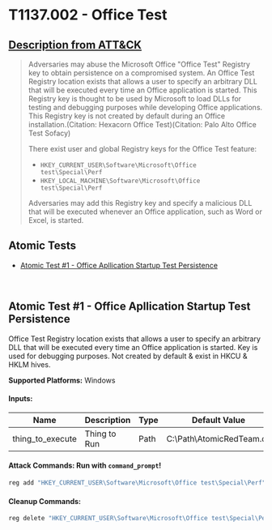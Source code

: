 # T1137.002 - Office Test
## [Description from ATT&CK](https://attack.mitre.org/techniques/T1137/002)
<blockquote>Adversaries may abuse the Microsoft Office "Office Test" Registry key to obtain persistence on a compromised system. An Office Test Registry location exists that allows a user to specify an arbitrary DLL that will be executed every time an Office application is started. This Registry key is thought to be used by Microsoft to load DLLs for testing and debugging purposes while developing Office applications. This Registry key is not created by default during an Office installation.(Citation: Hexacorn Office Test)(Citation: Palo Alto Office Test Sofacy)

There exist user and global Registry keys for the Office Test feature:

* <code>HKEY_CURRENT_USER\Software\Microsoft\Office test\Special\Perf</code>
* <code>HKEY_LOCAL_MACHINE\Software\Microsoft\Office test\Special\Perf</code>

Adversaries may add this Registry key and specify a malicious DLL that will be executed whenever an Office application, such as Word or Excel, is started.</blockquote>

## Atomic Tests

- [Atomic Test #1 - Office Apllication Startup Test Persistence](#atomic-test-1---office-apllication-startup-test-persistence)


<br/>

## Atomic Test #1 - Office Apllication Startup Test Persistence
Office Test Registry location exists that allows a user to specify an arbitrary DLL that will be executed every time an Office
application is started. Key is used for debugging purposes. Not created by default & exist in HKCU & HKLM hives.

**Supported Platforms:** Windows




#### Inputs:
| Name | Description | Type | Default Value | 
|------|-------------|------|---------------|
| thing_to_execute | Thing to Run | Path | C:&#92;Path&#92;AtomicRedTeam.dll|


#### Attack Commands: Run with `command_prompt`! 


```cmd
reg add "HKEY_CURRENT_USER\Software\Microsoft\Office test\Special\Perf" /t REG_SZ /d "#{thing_to_execute}"
```

#### Cleanup Commands:
```cmd
reg delete "HKEY_CURRENT_USER\Software\Microsoft\Office test\Special\Perf"
```





<br/>
